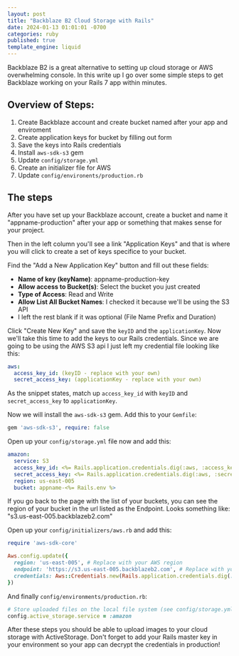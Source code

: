```yaml
---
layout: post
title: "Backblaze B2 Cloud Storage with Rails"
date: 2024-01-13 01:01:01 -0700
categories: ruby
published: true
template_engine: liquid
---
```


Backblaze B2 is a great alternative to setting up cloud storage or AWS overwhelming console.
In this write up I go over some simple steps to get Backblaze working on your Rails 7 app within minutes.


## Overview of Steps:
1. Create Backblaze account and create bucket named after your app and enviroment
2. Create application keys for bucket by filling out form
3. Save the keys into Rails credentials
4. Install `aws-sdk-s3` gem
5. Update `config/storage.yml`
6. Create an initializer file for AWS
7. Update `config/environents/production.rb`


## The steps

After you have set up your Backblaze account, create a bucket and name
it "appname-production" after your app or something that makes sense for your project.

Then in the left column you'll see a link "Application Keys" and that is
where you will click to create a set of keys specifice to your bucket.

Find the "Add a New Application Key" button and fill out these fields:

- **Name of key (keyName)**: appname-production-key
- **Allow access to Bucket(s)**: Select the bucket you just created
- **Type of Access**: Read and Write
- **Allow List All Bucket Names**: I checked it because we'll be using the S3 API
- I left the rest blank if it was optional (File Name Prefix and Duration)

Click "Create New Key" and save the `keyID` and the `applicationKey`. Now we'll take
this time to add the keys to our Rails credentials. Since we are going to be
using the AWS S3 api I just left my credential file looking like this:

```yaml
aws:
  access_key_id: (keyID - replace with your own)
  secret_access_key: (applicationKey - replace with your own)
```

As the snippet states, match up `access_key_id` with `keyID` and `secret_access_key` to `applicationKey`.

Now we will install the `aws-sdk-s3` gem. Add this to your `Gemfile`:

```ruby
gem 'aws-sdk-s3', require: false
```

Open up your `config/storage.yml` file now and add this:

```yaml
amazon:
  service: S3
  access_key_id: <%= Rails.application.credentials.dig(:aws, :access_key_id) %>
  secret_access_key: <%= Rails.application.credentials.dig(:aws, :secret_access_key) %>
  region: us-east-005
  bucket: appname-<%= Rails.env %>
```

If you go back to the page with the list of your buckets, you can see the region of your
bucket in the url listed as the Endpoint. Looks something like: "s3.us-east-005.backblazeb2.com"

Open up your `config/initializers/aws.rb` and add this:


```ruby
require 'aws-sdk-core'

Aws.config.update({
  region: 'us-east-005', # Replace with your AWS region
  endpoint: 'https://s3.us-east-005.backblazeb2.com', # Replace with your S3 endpoint URL
  credentials: Aws::Credentials.new(Rails.application.credentials.dig(:aws, :access_key_id), Rails.application.credentials.dig(:aws, :secret_access_key))
})

```

And finally `config/environments/production.rb`:

```ruby
# Store uploaded files on the local file system (see config/storage.yml for options).
config.active_storage.service = :amazon
```

After these steps you should be able to upload images to your cloud storage with ActiveStorage. Don't forget to add your Rails master key
in your environment so your app can decrypt the credentials in production!

